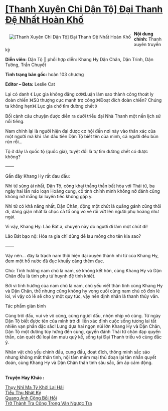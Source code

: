 <a href="https://utruyen.com/thanh-xuyen-chi-dan-to-dai-thanh-de-nhat-hoan-kho/18324/" title="[Thanh Xuyên Chi Dận Tộ] Đại Thanh Đệ Nhất Hoàn Khố"><h1>[Thanh Xuyên Chi Dận Tộ] Đại Thanh Đệ Nhất Hoàn Khố</h1></a><div style="display:table"><img align="right" style="float: left; padding: 10px;" src="https://utruyen.com/images/story/200x260/thanh-xuyen-chi-dan-to-dai-thanh-de-nhat-hoan-kho.jpg" alt="[Thanh Xuyên Chi Dận Tộ] Đại Thanh Đệ Nhất Hoàn Khố"><b>Nội dung chính: </b>Thanh xuyên truyền kỳ<p></p><b>Diễn viên:</b> Dận Tộ ┃ phối hợp diễn: Khang Hy Dận Chân, Dận Trinh, Dận Tường, Trần Chuyết<p></p><b>Tình trạng bản gốc:</b> hoàn 103 chương<p></p><b>Editor – Beta:</b> Leslie Cat<p></p>Lại có danh 《 Lục gia không đăng cơ》《Luận làm sao thành công thoát ly đoàn chiến 》《Sử thượng cực mạnh trợ công 》《Đoạt đích đoàn chiến? Chúng ta không hẹn》《 Lục gia chớ tìm đường chết 》<p></p>Bối cảnh câu chuyện được diễn ra dưới triều đại Nhà Thanh một nền lịch sử nổi tiếng.<p></p>Nam chính lại là người hiện đại được cơ hội đến nơi này vào thân xác của một người mà khi  lần đầu tiên Dận Tộ biết tên của mình, cả người đều bủn rủn rồi…<p></p>Tộ ở đây là quốc tộ (quốc gia), tuyệt đối là tự tìm đường chết có được không?<p></p>——<p></p>Gần đây Khang Hy rất đau đầu:<p></p>Nhi tử sủng ái nhất, Dận Tộ, công khai thẳng thắn bất hòa với Thái tử, ba ngày hai lần náo loạn Hoàng cung, cố tình chính mình không nỡ đánh cũng không nỡ mắng lại luyến tiếc không gặp y.<p></p>Nhi tử có khả năng nhất, Dận Chân, động một chút là quẳng gánh cũng thôi đi, đáng giận nhất là chọc cả tổ ong vò vẽ rồi vứt lên người phụ hoàng như ngài.<p></p>Vì vậy, Khang Hy: Lão Bát a, chuyện này do ngươi đi làm một chút đi!<p></p>Lão Bát bạo nộ: Hóa ra gia chỉ dùng để lau mông cho tên kia sao?<p></p>——<p></p>Vậy nên… đây là trạch nam thời hiện đại xuyên thành nhi tử của Khang Hy, đem một hồ nước đã đục khuấy càng thêm đục.<p></p>Chú: Tính hướng nam chủ là nam, sẽ không kết hôn, cùng Khang Hy và Dận Chân đều là tình phụ tử huynh đệ tinh khiết.<p></p>Bởi vì tính hướng của nam chủ là nam, chủ yếu viết thân tình cùng Khang Hy và Dận Chân, thế nhưng cũng không hy vọng cuối cùng nam chủ cô đơn lẻ loi, vì vậy có lẽ sẽ cho y một quy túc, vậy nên định nhãn là thanh thủy văn.<p></p>Tác phẩm giản bình<p></p>Cùng trời đấu, vui vẻ vô cùng, cùng người đấu, nhộn nhịp vô cùng. Từ ngày Dận Tộ biết được tên của mình trở đi liền xác định cuộc sống tương lai tất nhiên vạn phần đặc sắc! Lưng dựa hai ngọn núi lớn Khang Hy và Dận Chân, Dận Tộ một đường tùy hứng đến cùng, quyền đánh Thái tử chân đạp quyền thần, càn quét đủ loại âm mưu quỷ kế, sống tại Đại Thanh triều vô cùng đắc ý.<p></p>Nhân vật chủ yếu chính đấu, cung đấu, đoạt đích, thông minh sắc sảo nhưng không mất thân tình, nội tâm mềm mại thủ đoạn lại tàn nhẫn quyết đoán, cùng Khang Hy và Dận Chân thân tình sâu sắc, ấm áp cảm động.</div><p><br><b>Truyện Hay Khác :</b></p><a href="https://utruyen.com/thuy-nhi-ma-ty-khoi-lai-hai/17734/" alt="Thụy Nhĩ Ma Tý Khởi Lai Hải">Thụy Nhĩ Ma Tý Khởi Lai Hải</a><br/><a href="https://dammy2019.blogspot.com/2019/11/tieu-thu-nhat-ky.html" alt="Tiểu Thụ Nhật Ký">Tiểu Thụ Nhật Ký</a><br/><a href="https://github.com/quanluxury/ngontinh_sac/tree/master/truyenhay/21560/" alt="Quang Ảnh Cộng Bồi Hồi">Quang Ảnh Cộng Bồi Hồi</a><br/><a href="https://dammy2019.blogspot.com/2019/11/tro-thanh-tra-cong-trong-van-nguoc-tra.html" alt="Trở Thành Tra Công Trong Văn Ngược Tra">Trở Thành Tra Công Trong Văn Ngược Tra</a><br/>
